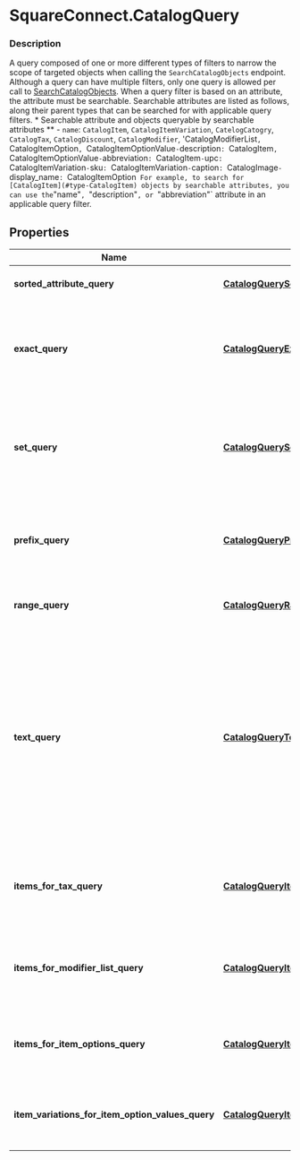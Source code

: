 # SquareConnect.CatalogQuery

### Description

A query composed of one or more different types of filters to narrow the scope of targeted objects when calling the `SearchCatalogObjects` endpoint.  Although a query can have multiple filters, only one query is allowed per call to [SearchCatalogObjects](#endpoint-Catalog-SearchCatalogObjects).  When a query filter is based on an attribute, the attribute must be searchable. Searchable attributes are listed as follows, along their parent types that can be searched for with applicable query filters.  * Searchable attribute and objects queryable by searchable attributes ** - `name`:  `CatalogItem`, `CatalogItemVariation`, `CatelogCatogry`, `CatalogTax`, `CatalogDiscount`, `CatalogModifier`, 'CatalogModifierList`, `CatalogItemOption`, `CatalogItemOptionValue` - `description`: `CatalogItem`, `CatalogItemOptionValue` - `abbreviation`: `CatalogItem` - `upc`: `CatalogItemVariation` - `sku`: `CatalogItemVariation` - `caption`: `CatalogImage` - `display_name`: `CatalogItemOption`  For example, to search for [CatalogItem](#type-CatalogItem) objects by searchable attributes, you can use the `\"name\"`, `\"description\"`, or `\"abbreviation\"` attribute in an applicable query filter.

## Properties
Name | Type | Description | Notes
------------ | ------------- | ------------- | -------------
**sorted_attribute_query** | [**CatalogQuerySortedAttribute**](CatalogQuerySortedAttribute.md) | A query expression to sort returned query result by the given attribute. | [optional] 
**exact_query** | [**CatalogQueryExact**](CatalogQueryExact.md) | An exact query expression to return objects with attribute name and value matching the specified attribute name and value exactly. Value matching is case insensitive. | [optional] 
**set_query** | [**CatalogQuerySet**](CatalogQuerySet.md) | A set query expression to return objects with attribute name and value matching the specified attribute name and any of the specified attribute values exactly. Value matching is case insensitive. | [optional] 
**prefix_query** | [**CatalogQueryPrefix**](CatalogQueryPrefix.md) | A prefix query expression to return objects with attribute values that have a prefix matching the specified string value. Value maching is case insensitive. | [optional] 
**range_query** | [**CatalogQueryRange**](CatalogQueryRange.md) | A range query expression to return objects with numberic values that lie in the specified range. | [optional] 
**text_query** | [**CatalogQueryText**](CatalogQueryText.md) | A text query expression to return objectd whose searchable attributes contain all of the given keywords, irrespective of their order. For example, if a &#x60;CatalogItem&#x60; contains custom attribute values of &#x60;{\&quot;name\&quot;: \&quot;t-shirt\&quot;}&#x60; and &#x60;{\&quot;description\&quot;: \&quot;Small, Purple\&quot;}&#x60;, the query filter of &#x60;{\&quot;keywords\&quot;: [\&quot;shirt\&quot;, \&quot;sma\&quot;, \&quot;purp\&quot;]}&#x60; returns this item. | [optional] 
**items_for_tax_query** | [**CatalogQueryItemsForTax**](CatalogQueryItemsForTax.md) | A query expression to return items that have any of the specified taxes (as identified by the corresponding &#x60;CatalogTax&#x60; object IDs) enabled. | [optional] 
**items_for_modifier_list_query** | [**CatalogQueryItemsForModifierList**](CatalogQueryItemsForModifierList.md) | A query expression to return items that have any of the given modifier list (as identifieid by the coresponding &#x60;CatalogModifierList&#x60;s IDs) enabled. | [optional] 
**items_for_item_options_query** | [**CatalogQueryItemsForItemOptions**](CatalogQueryItemsForItemOptions.md) | A query expression to return items that contains the specified item options (as identified the corresponding &#x60;CatalogItemOption&#x60; IDs). | [optional] 
**item_variations_for_item_option_values_query** | [**CatalogQueryItemVariationsForItemOptionValues**](CatalogQueryItemVariationsForItemOptionValues.md) | A query expression to return item variations (of the &#x60;CatalogItemVariation&#x60; that contain all of the specified &#x60;CatalogItemOption&#x60; IDs. | [optional] 


